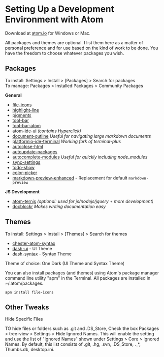 # Setting Up a Development Environment with Atom

Download at [atom.io](http://atom.io) for Windows or Mac.

All packages and themes are optional. I list them here as a matter of personal preference and for use based on the kind of work to be done. You have the freedom to choose whatever packages you wish.

## Packages

To install: Settings > Install > [Packages] > Search for packages<br>
To manage: Packages > Installed Packages > Community Packages

**General**

* [file-icons](https://atom.io/packages/file-icons)
* [highlight-line](https://atom.io/packages/highlight-line)
* [pigments](https://atom.io/packages/pigments)
* [tool-bar](https://atom.io/packages/tool-bar)
* [tool-bar-atom](https://atom.io/packages/tool-bar-atom)
* [atom-ide-ui](https://atom.io/packages/atom-ide-ui) _(contains Hyperclick)_
* [document-outline](https://atom.io/packages/document-outline) _Useful for navigating large markdown documents_
* [platformio-ide-terminal](https://atom.io/packages/platformio-ide-terminal) _Working fork of terminal-plus_
* [autoclose-html](https://atom.io/packages/autoclose-html)
* [autoupdate-packages](https://atom.io/packages/auto-update-packages)
* [autocomplete-modules](https://atom.io/packages/autocomplete-modules) _Useful for quickly including node_modules_
* [sync-settings](https://atom.io/packages/sync-settings)
* [todo-show](https://atom.io/packages/todo-show)
* [color-picker](https://atom.io/packages/color-picker)
* [markdown-preview-enhanced](https://shd101wyy.github.io/markdown-preview-enhanced/#/) - Replacement for default `markdown-preview`

**JS Development**

* [atom-ternjs](https://atom.io/packages/atom-ternjs) _(optional: used for js/nodejs/jquery + more development)_
* [docblockr](https://atom.io/packages/docblockr) _Makes writing documentation easy_

## Themes

To install: Settings > Install > [Themes] > Search for themes<br>

* [chester-atom-syntax](https://atom.io/themes/chester-atom-syntax)
* [dash-ui](https://atom.io/themes/dash-ui) - UI Theme
* [dash-syntax](https://atom.io/themes/dash-syntax) - Syntax Theme

Theme of choice: One Dark (UI Theme and Syntax Theme)

You can also install packages (and themes) using Atom's package manager command line utility "apm" in the Terminal. All packages are installed in ~/.atom/packages.

``apm install file-icons``

## Other Tweaks

Hide Specific Files

TO hide files or folders such as .git and .DS_Store, Check the box Packages > tree-view > Settings > Hide Ignored Names. This will enable the setting and use the list of "Ignored Names" shown under Settings > Core > Ignored Names. By default, this list consists of .git, .hg, .svn, .DS_Store, ._*, Thumbs.db, desktop.ini.









